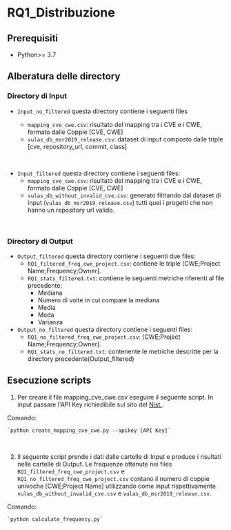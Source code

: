 # RQ1_Distribuzione

## Prerequisiti
 - Python>= 3.7

## Alberatura delle directory
### Directory di Input

- `Input_no_filtered` questa directory contiene i seguenti files
  
  	- `mapping_cve_cwe.csv`: risultato del mapping tra i CVE e i CWE, formato dalle Coppie [CVE, CWE]
  	- `vulas_db_msr2019_release.csv`: dataset di input composto dalle triple [cve, repository_url, commit, class]

&nbsp;
- `Input_filtered` questa directory contiene i seguenti files:
  	- `mapping_cve_cwe.csv`: risultato del mapping tra i CVE e i CWE, formato dalle Coppie [CVE, CWE]
  	- `vulas_db_without_invalid_cve.csv`: generato filtrando dal dataset di input (`vulas_db_msr2019_release.csv`) tutti quei i progetti che non hanno un repository url 						    valido. 
	
&nbsp;

### Directory di Output
- `Output_filtered` questa directory contiene i seguenti due files:
	- `RQ1_filtered_freq_cwe_project.csv`: contiene le triple [CWE;Project Name;Frequency;Owner]. 
	- `RQ1_stats_filtered.txt`: contiene le seguenti metriche riferenti al file precedente:
		- Mediana
		- Numero di volte in cui compare la mediana
		- Media
 		- Moda
		- Varianza
&nbsp;
- `Output_no_filtered` questa directory contiene i seguenti files:
	- `RQ1_no_filtered_freq_cwe_project.csv`: [CWE;Project Name;Frequency;Owner]. 
	- `RQ1_stats_no_filtered.txt`: contenente le metriche descritte per la directory precedente(Output_filtered)




## Esecuzione scripts

1. Per creare il file mapping_cve_cwe.csv eseguire il seguente script. In input passare l'API Key richiedibile sul sito del [Nist.](https://nvd.nist.gov/developers/request-an-api-key).

Comando:

	`python create_mapping_cve_cwe.py --apikey [API Key]`

&nbsp;

2. Il seguente script prende i dati dalle cartelle di Input e produce i risultati nelle cartelle di Output. Le frequenze ottenute nei files `RQ1_filtered_freq_cwe_project.csv` e `RQ1_no_filtered_freq_cwe_project.csv` contano il numero di coppie univoche [CWE;Project Name] utilizzando come input rispettivamente `vulas_db_without_invalid_cve.csv` e 
`vulas_db_msr2019_release.csv`.

Comando:

	`python calculate_frequency.py`

  


